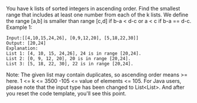 You have k lists of sorted integers in ascending order. Find the smallest range that includes at least one number from each of the k lists.
We define the range [a,b] is smaller than range [c,d] if b-a < d-c or a < c if b-a == d-c.
Example 1:
```
Input:[[4,10,15,24,26], [0,9,12,20], [5,18,22,30]]
Output: [20,24]
Explanation: 
List 1: [4, 10, 15, 24,26], 24 is in range [20,24].
List 2: [0, 9, 12, 20], 20 is in range [20,24].
List 3: [5, 18, 22, 30], 22 is in range [20,24].
```
Note:
The given list may contain duplicates, so ascending order means >= here.
1 <= k <= 3500
-105 <= value of elements <= 105.
For Java users, please note that the input type has been changed to List<List<Integer>>. And after you reset the code template, you'll see this point.